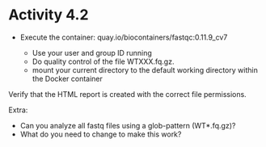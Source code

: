 # Activity 4.2

- Execute the container: quay.io/biocontainers/fastqc:0.11.9_cv7 

  - Use your user and group ID running 
  - Do quality control of the file WTXXX.fq.gz.
   - mount your current directory to the default working directory within the Docker container 

Verify that the HTML report is created with the correct file permissions.

Extra:

- Can you analyze all fastq files using a glob-pattern (WT*.fq.gz)? 
- What do you need to change to make this work?

